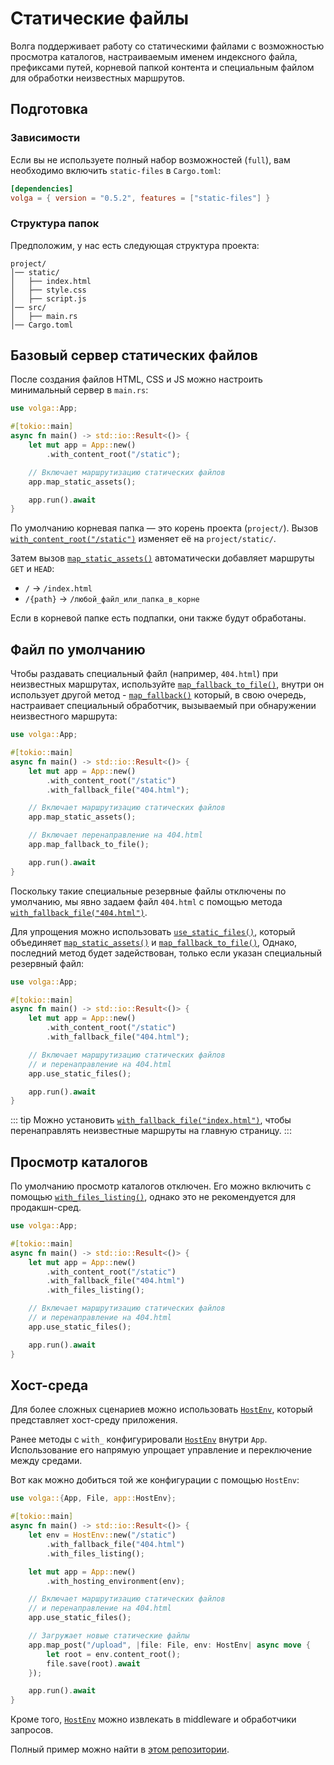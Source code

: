 # Статические файлы

Волга поддерживает работу со статическими файлами с возможностью просмотра каталогов, настраиваемым именем индексного файла, префиксами путей, корневой папкой контента и специальным файлом для обработки неизвестных маршрутов.

## Подготовка

### Зависимости

Если вы не используете полный набор возможностей (`full`), вам необходимо включить `static-files` в `Cargo.toml`:

```toml
[dependencies]
volga = { version = "0.5.2", features = ["static-files"] }
```

### Структура папок

Предположим, у нас есть следующая структура проекта:

```
project/
│── static/
│   ├── index.html
│   ├── style.css
│   ├── script.js
│── src/
│   ├── main.rs
│── Cargo.toml
```

## Базовый сервер статических файлов

После создания файлов HTML, CSS и JS можно настроить минимальный сервер в `main.rs`:

```rust
use volga::App;

#[tokio::main]
async fn main() -> std::io::Result<()> {
    let mut app = App::new()
        .with_content_root("/static");

    // Включает маршрутизацию статических файлов
    app.map_static_assets();

    app.run().await
}
```

По умолчанию корневая папка — это корень проекта (`project/`). Вызов [`with_content_root("/static")`](https://docs.rs/volga/latest/volga/app/struct.App.html#method.with_content_root) изменяет её на `project/static/`.

Затем вызов [`map_static_assets()`](https://docs.rs/volga/latest/volga/app/struct.App.html#method.map_static_assets) автоматически добавляет маршруты `GET` и `HEAD`:
- `/` → `/index.html`
- `/{path}` → `/любой_файл_или_папка_в_корне`

Если в корневой папке есть подпапки, они также будут обработаны.

## Файл по умолчанию

Чтобы раздавать специальный файл (например, `404.html`) при неизвестных маршрутах, используйте [`map_fallback_to_file()`](https://docs.rs/volga/latest/volga/app/struct.App.html#method.map_fallback_to_file), внутри он использует другой метод - [`map_fallback()`](https://docs.rs/volga/latest/volga/app/struct.App.html#method.map_fallback) который, в свою очередь, настраивает специальный обработчик, вызываемый при обнаружении неизвестного маршрута:

```rust
use volga::App;

#[tokio::main]
async fn main() -> std::io::Result<()> {
    let mut app = App::new()
        .with_content_root("/static")
        .with_fallback_file("404.html");

    // Включает маршрутизацию статических файлов
    app.map_static_assets();

    // Включает перенаправление на 404.html
    app.map_fallback_to_file();

    app.run().await
}
```

Поскольку такие специальные резервные файлы отключены по умолчанию, мы явно задаем файл `404.html` с помощью метода [`with_fallback_file("404.html")`](https://docs.rs/volga/latest/volga/app/struct.App.html#method.with_fallback_file).

Для упрощения можно использовать [`use_static_files()`](https://docs.rs/volga/latest/volga/app/struct.App.html#method.use_static_files), который объединяет [`map_static_assets()`](https://docs.rs/volga/latest/volga/app/struct.App.html#method.map_static_assets) и [`map_fallback_to_file()`](https://docs.rs/volga/latest/volga/app/struct.App.html#method.map_fallback_to_file), Однако, последний метод будет задействован, только если указан специальный резервный файл:

```rust
use volga::App;

#[tokio::main]
async fn main() -> std::io::Result<()> {
    let mut app = App::new()
        .with_content_root("/static")
        .with_fallback_file("404.html");

    // Включает маршрутизацию статических файлов
    // и перенаправление на 404.html
    app.use_static_files();

    app.run().await
}
```

::: tip
Можно установить [`with_fallback_file("index.html")`](https://docs.rs/volga/latest/volga/app/struct.App.html#method.with_fallback_file), чтобы перенаправлять неизвестные маршруты на главную страницу.
:::

## Просмотр каталогов

По умолчанию просмотр каталогов отключен. Его можно включить с помощью [`with_files_listing()`](https://docs.rs/volga/latest/volga/app/struct.App.html#method.with_files_listing), однако это не рекомендуется для продакшн-сред.

```rust
use volga::App;

#[tokio::main]
async fn main() -> std::io::Result<()> {
    let mut app = App::new()
        .with_content_root("/static")
        .with_fallback_file("404.html")
        .with_files_listing();

    // Включает маршрутизацию статических файлов
    // и перенаправление на 404.html
    app.use_static_files();

    app.run().await
}
```

## Хост-среда

Для более сложных сценариев можно использовать [`HostEnv`](https://docs.rs/volga/latest/volga/app/env/struct.HostEnv.html), который представляет хост-среду приложения.

Ранее методы с `with_` конфигурировали [`HostEnv`](https://docs.rs/volga/latest/volga/app/env/struct.HostEnv.html) внутри `App`. Использование его напрямую упрощает управление и переключение между средами.

Вот как можно добиться той же конфигурации с помощью `HostEnv`:

```rust
use volga::{App, File, app::HostEnv};

#[tokio::main]
async fn main() -> std::io::Result<()> {
    let env = HostEnv::new("/static")
        .with_fallback_file("404.html")
        .with_files_listing();

    let mut app = App::new()
        .with_hosting_environment(env);

    // Включает маршрутизацию статических файлов
    // и перенаправление на 404.html
    app.use_static_files();

    // Загружает новые статические файлы
    app.map_post("/upload", |file: File, env: HostEnv| async move {
        let root = env.content_root();
        file.save(root).await
    });

    app.run().await
}
```

Кроме того, [`HostEnv`](https://docs.rs/volga/latest/volga/app/env/struct.HostEnv.html) можно извлекать в middleware и обработчики запросов.

Полный пример можно найти в [этом репозитории](https://github.com/RomanEmreis/volga/blob/main/examples/static_files.rs).
